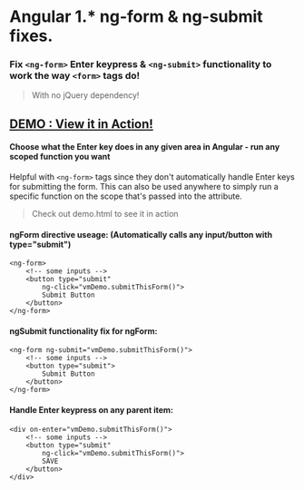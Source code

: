 # Angular 1.* ng-form & ng-submit fixes.

### Fix `<ng-form>` Enter keypress & `<ng-submit>` functionality to work the way `<form>` tags do!

> With no jQuery dependency!

## [DEMO : View it in Action!](http://markpieszak.github.io/ngForm-handle-Enter-Keypress/)

#### Choose what the Enter key does in any given area in Angular - run any scoped function you want

Helpful with `<ng-form>` tags since they don't automatically handle Enter keys for submitting the form.
This can also be used anywhere to simply run a specific function on the scope that's passed into the attribute.

>  Check out demo.html to see it in action

#### ngForm directive useage: (Automatically calls any input/button with type="submit")

    <ng-form>
        <!-- some inputs -->
        <button type="submit"
            ng-click="vmDemo.submitThisForm()">
            Submit Button
        </button>
    </ng-form>

#### ngSubmit functionality fix for ngForm:

    <ng-form ng-submit="vmDemo.submitThisForm()">
        <!-- some inputs -->
        <button type="submit">
            Submit Button
        </button>
    </ng-form>


#### Handle Enter keypress on any parent item:

    <div on-enter="vmDemo.submitThisForm()">
        <!-- some inputs -->
        <button type="submit"
            ng-click="vmDemo.submitThisForm()">
            SAVE
        </button>
    </div>

